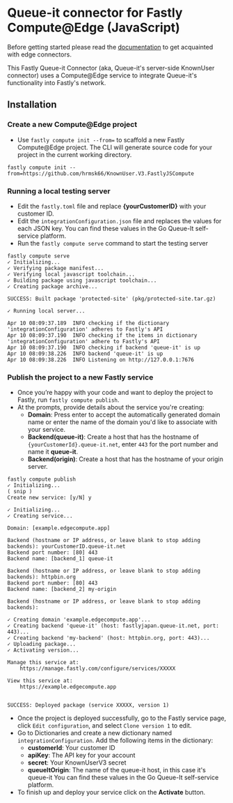 # Queue-it connector for Fastly Compute@Edge (JavaScript)

Before getting started please read the [documentation](https://github.com/queueit/Documentation/tree/main/edge-connectors) to get acquainted with edge connectors.

This Fastly Queue-it Connector (aka, Queue-it's server-side KnownUser connector) uses a Compute@Edge service to
integrate Queue-it's functionality into Fastly's network.

## Installation

### Create a new Compute@Edge project

- Use `fastly compute init --from=` to scaffold a new Fastly Compute@Edge project. The CLI will generate source code for your project in the current working directory.

```
fastly compute init --from=https://github.com/hrmsk66/KnownUser.V3.FastlyJSCompute
```

### Running a local testing server

- Edit the `fastly.toml` file and replace **{yourCustomerID}** with your customer ID.
- Edit the `integrationConfiguration.json` file and replaces the values for each JSON key. You can find these values in the Go Queue-It self-service platform.
- Run the `fastly compute serve` command to start the testing server

```
fastly compute serve
✓ Initializing...
✓ Verifying package manifest...
✓ Verifying local javascript toolchain...
✓ Building package using javascript toolchain...
✓ Creating package archive...

SUCCESS: Built package 'protected-site' (pkg/protected-site.tar.gz)

✓ Running local server...

Apr 10 08:09:37.189  INFO checking if the dictionary 'integrationConfiguration' adheres to Fastly's API
Apr 10 08:09:37.190  INFO checking if the items in dictionary 'integrationConfiguration' adhere to Fastly's API
Apr 10 08:09:37.190  INFO checking if backend 'queue-it' is up
Apr 10 08:09:38.226  INFO backend 'queue-it' is up
Apr 10 08:09:38.226  INFO Listening on http://127.0.0.1:7676
```

### Publish the project to a new Fastly service

- Once you’re happy with your code and want to deploy the project to Fastly, run `fastly compute publish`.
- At the prompts, provide details about the service you're creating:
  - **Domain**: Press enter to accept the automatically generated domain name or enter the name of the domain you'd like to associate with your service.
  - **Backend(queue-it)**: Create a host that has the hostname of `{yourCustomerId}.queue-it.net`, enter `443` for the port number and name it **queue-it**.
  - **Backend(origin)**: Create a host that has the hostname of your origin server.

```
fastly compute publish
✓ Initializing...
( snip )
Create new service: [y/N] y

✓ Initializing...
✓ Creating service...

Domain: [example.edgecompute.app]

Backend (hostname or IP address, or leave blank to stop adding backends): yourCustomerID.queue-it.net
Backend port number: [80] 443
Backend name: [backend_1] queue-it

Backend (hostname or IP address, or leave blank to stop adding backends): httpbin.org
Backend port number: [80] 443
Backend name: [backend_2] my-origin

Backend (hostname or IP address, or leave blank to stop adding backends):

✓ Creating domain 'example.edgecompute.app'...
✓ Creating backend 'queue-it' (host: fastlyjapan.queue-it.net, port: 443)...
✓ Creating backend 'my-backend' (host: httpbin.org, port: 443)...
✓ Uploading package...
✓ Activating version...

Manage this service at:
	https://manage.fastly.com/configure/services/XXXXX

View this service at:
	https://example.edgecompute.app


SUCCESS: Deployed package (service XXXXX, version 1)
```

- Once the project is deployed successfully, go to the Fastly service page, click `Edit configuration`, and select `Clone version 1` to edit.
- Go to Dictionaries and create a new dictionary named `integrationConfiguration`. Add the following items in the dictionary:
  - **customerId**: Your customer ID
  - **apiKey**: The API key for your account
  - **secret**: Your KnownUserV3 secret
  - **queueItOrigin**: The name of the queue-it host, in this case it's queue-it
    You can find these values in the Go Queue-It self-service platform.
- To finish up and deploy your service click on the **Activate** button.
